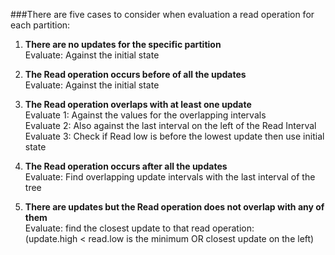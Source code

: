 ###There are five cases to consider when evaluation a read operation for each partition:

1.	<strong> There are no updates for the specific partition </strong> <br>
Evaluate: Against the initial state <br>

2.	<strong> The Read operation occurs before of all the updates </strong> <br> 
Evaluate: Against the initial state <br>

3.	<strong> The Read operation overlaps with at least one update </strong> <br>
Evaluate 1: Against the values for the overlapping intervals <br>
Evaluate 2: Also against the last interval on the left of the Read Interval <br>
Evaluate 3: Check if Read low is before the lowest update then use initial state <br>

4.	<strong> The Read operation occurs after all the updates </strong> <br>
Evaluate: Find overlapping update intervals with the last interval of the tree <br>

5.	<strong> There are updates but the Read operation does not overlap with any of them </strong> <br>
Evaluate: find the closest update to that read operation: <br>
(update.high < read.low is the minimum OR closest update on the left) <br>
